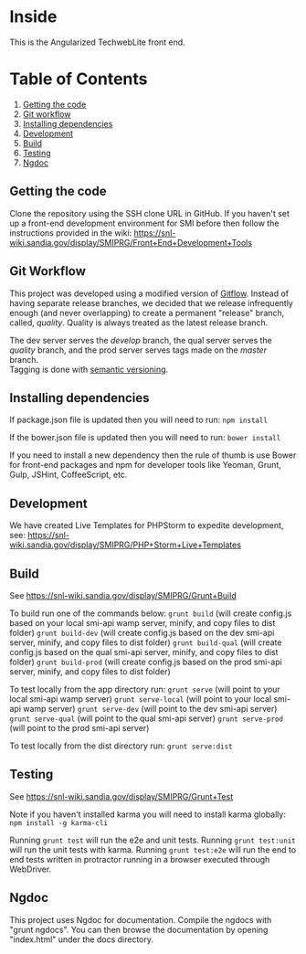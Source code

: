 # Inside

This is the Angularized TechwebLite front end. 

# Table of Contents
1. [Getting the code](#getting-the-code)
1. [Git workflow](#git-workflow)
1. [Installing dependencies](#installing-dependencies)
1. [Development](#development)
1. [Build](#build)
1. [Testing](#testing)
1. [Ngdoc](#ngdoc)

## Getting the code
 
Clone the repository using the SSH clone URL in GitHub. 
If you haven't set up a front-end development environment for SMI before then follow the instructions provided in the wiki: https://snl-wiki.sandia.gov/display/SMIPRG/Front+End+Development+Tools

## Git Workflow 

This project was developed using a modified version of [Gitflow](https://www.atlassian.com/git/tutorials/comparing-workflows/).
Instead of having separate release branches, we decided that we release infrequently enough (and never overlapping) to
create a permanent "release" branch, called, *quality*.  Quality is always treated as the latest release branch.  

The dev server serves the *develop* branch, the qual server serves
the *quality* branch, and the prod server serves tags made on the *master* branch.  
Tagging is done with [semantic versioning](http://semver.org/).

## Installing dependencies

If package.json file is updated then you will need to run:
     `npm install`


If the bower.json file is updated then you will need to run:
     `bower install`
     
If you need to install a new dependency then the rule of thumb is use Bower for front-end packages and npm for developer tools like Yeoman, Grunt, Gulp, JSHint, CoffeeScript, etc.

## Development
We have created Live Templates for PHPStorm to expedite development, see: https://snl-wiki.sandia.gov/display/SMIPRG/PHP+Storm+Live+Templates


## Build 
See https://snl-wiki.sandia.gov/display/SMIPRG/Grunt+Build

 To build run one of the commands below:
   `grunt build`         (will create config.js based on your local smi-api wamp server, minify, and copy files to dist folder)
   `grunt build-dev`     (will create config.js based on the dev smi-api server, minify, and copy files to dist folder)
   `grunt build-qual`    (will create config.js based on the qual smi-api server, minify, and copy files to dist folder)
   `grunt build-prod`    (will create config.js based on the prod smi-api server, minify, and copy files to dist folder)
 
 To test locally from the app directory run:
   `grunt serve`         (will point to your local smi-api wamp server)
   `grunt serve-local`   (will point to your local smi-api wamp server)
   `grunt serve-dev`     (will point to the dev smi-api server)
   `grunt serve-qual`    (will point to the qual smi-api server)
   `grunt serve-prod`    (will point to the prod smi-api server)
   
 To test locally from the dist directory run:
   `grunt serve:dist` 

## Testing 
See https://snl-wiki.sandia.gov/display/SMIPRG/Grunt+Test

 Note if you haven't installed karma you will need to install karma globally:
   `npm install -g karma-cli`
 
 Running `grunt test` will run the e2e and unit tests.
 Running `grunt test:unit` will run the unit tests with karma.
 Running `grunt test:e2e` will run the end to end tests written in protractor running in a browser executed through WebDriver.

## Ngdoc

This project uses Ngdoc for documentation.  Compile the ngdocs with "grunt ngdocs". You can then browse the documentation
by opening "index.html" under the docs directory.
